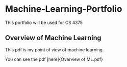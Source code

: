 # Machine-Learning-Portfolio
This portfolio will be used for CS 4375
## Overview of Machine Learning
This pdf is my point of view of machine learning. 

You can see the pdf [here]{Overview of ML.pdf}
